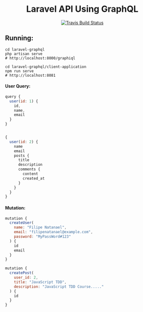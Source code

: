 <h1 align="center">Laravel API Using GraphQL</h1>

<p align="center">
  <a href="https://travis-ci.org/filipenatanael/laravel-graphql"><img src="https://travis-ci.org/filipenatanael/laravel-graphql.svg?branch=master" alt="Travis Build Status"></a>
</p>


## Running:

```shell
cd laravel-graphql
php artisan serve
# http://localhost:8000/graphiql

cd laravel-graphql/client-application
npm run serve
# http://localhost:8081
```

#### User Query:

```Javascript
query {
  user(id: 1) {
    id,
    name,
    email
  }
}


{
  user(id: 2) {
    name
    email
    posts {
      title
      description
      comments {
        content
        created_at
      }
    }
  }
}

```

#### Mutation:

```Javascript
mutation {
  createUser(
    name: "Filipe Natanael",
    email: "filipenatanael@example.com",
    password: "MyPassWord#123"
  ) {
    id
    email
  }
}

mutation {
  createPost(
    user_id: 2,
    title: "JavaScript TDD",
    description: "JavaScript TDD Course....."
  ) {
    id
  }
}

```
